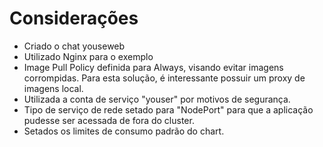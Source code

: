 # Considerações

- Criado o chat youseweb
- Utilizado Nginx para o exemplo
- Image Pull Policy definida para Always, visando evitar imagens corrompidas. Para esta solução, é interessante possuir um proxy de imagens local.
- Utilizada a conta de serviço "youser" por motivos de segurança.
- Tipo de serviço de rede setado para "NodePort" para que a aplicação pudesse ser acessada de fora do cluster.
- Setados os limites de consumo padrão do chart.
